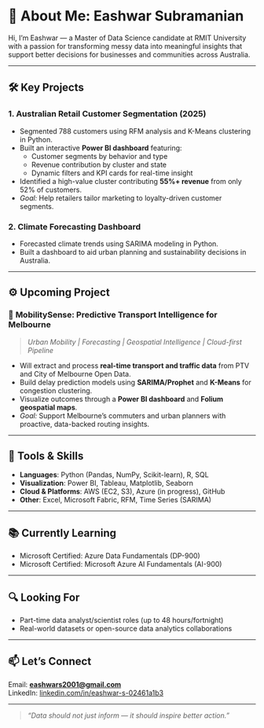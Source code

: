 # 👋 About Me: Eashwar Subramanian

Hi, I’m Eashwar — a Master of Data Science candidate at RMIT University with a passion for transforming messy data into meaningful insights that support better decisions for businesses and communities across Australia.

---

## 🛠️ Key Projects 

### 1. **Australian Retail Customer Segmentation (2025)**
- Segmented 788 customers using RFM analysis and K-Means clustering in Python.
- Built an interactive **Power BI dashboard** featuring:
  - Customer segments by behavior and type
  - Revenue contribution by cluster and state
  - Dynamic filters and KPI cards for real-time insight
- Identified a high-value cluster contributing **55%+ revenue** from only 52% of customers.
- *Goal:* Help retailers tailor marketing to loyalty-driven customer segments.

### 2. **Climate Forecasting Dashboard**
- Forecasted climate trends using SARIMA modeling in Python.
- Built a dashboard to aid urban planning and sustainability decisions in Australia.

---

## ⚙️ Upcoming Project

### 🚦 **MobilitySense: Predictive Transport Intelligence for Melbourne**
> *Urban Mobility | Forecasting | Geospatial Intelligence | Cloud-first Pipeline*

- Will extract and process **real-time transport and traffic data** from PTV and City of Melbourne Open Data.
- Build delay prediction models using **SARIMA/Prophet** and **K-Means** for congestion clustering.
- Visualize outcomes through a **Power BI dashboard** and **Folium geospatial maps**.
- *Goal:* Support Melbourne’s commuters and urban planners with proactive, data-backed routing insights.

---

## 🧠 Tools & Skills

- **Languages**: Python (Pandas, NumPy, Scikit-learn), R, SQL
- **Visualization**: Power BI, Tableau, Matplotlib, Seaborn
- **Cloud & Platforms**: AWS (EC2, S3), Azure (in progress), GitHub
- **Other**: Excel, Microsoft Fabric, RFM, Time Series (SARIMA)

---

## 📚 Currently Learning

- Microsoft Certified: Azure Data Fundamentals (DP-900)
- Microsoft Certified: Microsoft Azure AI Fundamentals (AI-900)

---

## 🔍 Looking For

- Part-time data analyst/scientist roles (up to 48 hours/fortnight)
- Real-world datasets or open-source data analytics collaborations

---

## 📫 Let’s Connect

Email: **eashwars2001@gmail.com**  
LinkedIn: [linkedin.com/in/eashwar-s-02461a1b3](https://www.linkedin.com/in/eashwar-s-02461a1b3/)

---

> *“Data should not just inform — it should inspire better action.”*
